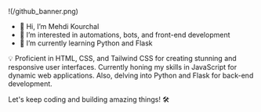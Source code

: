 !(/github_banner.png)

- 👋 Hi, I’m Mehdi Kourchal
- 👀 I’m interested in automations, bots, and front-end development
- 🌱 I’m currently learning Python and Flask

💡 Proficient in HTML, CSS, and Tailwind CSS for creating stunning and responsive user interfaces. Currently honing my skills in JavaScript for dynamic web applications. Also, delving into Python and Flask for back-end development.

Let's keep coding and building amazing things! 🛠️


<!---
kourdroid/kourdroid is a ✨ special ✨ repository because its `README.md` (this file) appears on your GitHub profile.
You can click the Preview link to take a look at your changes.
--->
